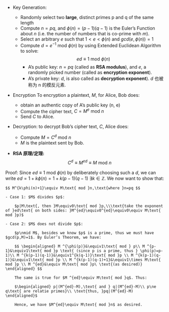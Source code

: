 - Key Generation:
    - Randomly select two **large**, distinct primes p and q of the same length
    - Compute $n=pq$, and $\phi(n)=(p-1)(q-1)$ is the Euler’s Function about $n$ (i.e. the number of numbers that is co-prime with $m$).
    - Select an arbitrary $e$ such that $1<e<\phi(n)$ and $gcd(e,\phi(n))=1$
    - Compute $d=e^{-1} \text{ mod }\phi(n)$ by using Extended Euclidean Algorithm to solve:
      $$ ed\equiv1\text{ mod }\phi(n) $$
      - A’s public key: $n=pq$ (called as **RSA modulus**), and $e$, a randomly picked number (called as ********encryption exponent********).
      - A’s private key: $d$, is also called as ******************decryption exponent******************). $d$ 也被称为 n 的模反元素.
    
- Encryption To encryption a plaintext, $M$, for Alice, Bob does:
    - obtain an authentic copy of A’s public key (n, e)
    - Compute the cipher text, $C=M^e\text{ mod }n$
    - Send $C$ to Alice.
- Decryption: to decrypt Bob’s cipher text, $C$, Alice does:
    - Compute $M=C^d\text{ mod } n$
    - $M$ is the plaintext sent by Bob.
- **RSA 原理/定理:**
$$ C^d\equiv M^{ed}\equiv M\text{ mod } n $$

 Proof: Since $ed\equiv 1 \text{ mod }\phi(n)$ by deliberately choosing such a $d$, we can write $ed=1+k\phi(n)=1 + k(p-1)(q-1)\ \exists k\in\mathbb{Z}$. We now want to show that:
    
    $$ M^{k\phi(n)+1}\equiv M\text{ mod }n,\text{where }n=pq $$
    
    - Case 1: $M$ divides $p$:
        
        $p|M\text{, then }M\equiv0\text{ mod }p,\\\text{take the exponent of }ed\text{ on both sides: }M^{ed}\equiv0^{ed}\equiv0\equiv M\text{ mod }p)$
        
    - Case 2: $M$ does not divide $p$:
        
        $p\nmid M$, besides we know $p$ is a prime, thus we must have $gcd(p,M)=1$. By Euler’s Theorem, we have:
        
        $$ \begin{aligned} M ^{\phi(p)}&\equiv1\text{ mod } p\\ M ^{p-1}&\equiv1\text{ mod }p \text{ (since p is a prime, thus } \phi(p)=p-1)\\ M ^{k(p-1)(q-1)}&\equiv1^{k(q-1)}\text{ mod }p \\ M ^{k(p-1)(q-1)}&\equiv1\text{ mod }p \\ M ^{k(p-1)(q-1)+1}&\equiv1\times M\text{ mod }p \\ M ^{ed}&\equiv M\text{ mod }p\ \text{(as desired)} \end{aligned} $$
        
        The same is true for $M ^{ed}\equiv M\text{ mod }q$. Thus:
        
        $\begin{aligned} p|(M^{ed}-M),\text{ and } q|(M^{ed}-M)\\ p\ne q\text{ are relatie primes}\\ \text{thus, }pq|(M^{ed}-M) \end{aligned}$
        
        Hence, we have $M^{ed}\equiv M\text{ mod }n$ as desired.